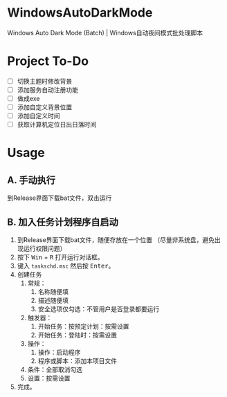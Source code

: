 # WindowsAutoDarkMode
Windows Auto Dark Mode (Batch) | Windows自动夜间模式批处理脚本

# Project To-Do
- [ ] 切换主题时修改背景
- [ ] 添加服务自动注册功能
- [ ] 做成exe
- [ ] 添加自定义背景位置
- [ ] 添加自定义时间
- [ ] 获取计算机定位日出日落时间

# Usage
## A. 手动执行
到Release界面下载bat文件，双击运行
## B. 加入任务计划程序自启动
1. 到Release界面下载bat文件，随便存放在一个位置
（尽量非系统盘，避免出现运行权限问题）
2. 按下 <kbd>Win</kbd> + <kbd>R</kbd> 打开运行对话框。
3. 键入 `taskschd.msc` 然后按 <kbd>Enter</kbd>。
4. 创建任务
   1. 常规：
      1. 名称随便填
      2. 描述随便填
      3. 安全选项仅勾选：不管用户是否登录都要运行
   2. 触发器：
      1. 开始任务：按预定计划：按需设置
      2. 开始任务：登陆时：按需设置
   3. 操作：
      1. 操作：启动程序
      2. 程序或脚本：添加本项目文件
   4. 条件：全部取消勾选
   5. 设置：按需设置
5. 完成。
